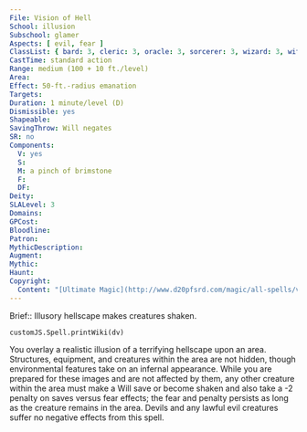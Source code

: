 ```yaml
---
File: Vision of Hell
School: illusion
Subschool: glamer
Aspects: [ evil, fear ]
ClassList: { bard: 3, cleric: 3, oracle: 3, sorcerer: 3, wizard: 3, witch: 3, bloodrager: 3, occultist: 3, psychic: 3, mesmerist: 3 }
CastTime: standard action
Range: medium (100 + 10 ft./level)
Area: 
Effect: 50-ft.-radius emanation
Targets: 
Duration: 1 minute/level (D)
Dismissible: yes
Shapeable: 
SavingThrow: Will negates
SR: no
Components:
  V: yes
  S: 
  M: a pinch of brimstone
  F: 
  DF: 
Deity: 
SLALevel: 3
Domains: 
GPCost: 
Bloodline: 
Patron: 
MythicDescription: 
Augment: 
Mythic: 
Haunt: 
Copyright:
  Content: "[Ultimate Magic](http://www.d20pfsrd.com/magic/all-spells/v/vision-of-hell)"
---
```

Brief:: Illusory hellscape makes creatures shaken.

```dataviewjs
customJS.Spell.printWiki(dv)
```

You overlay a realistic illusion of a terrifying hellscape upon an area. Structures, equipment, and creatures within the area are not hidden, though environmental features take on an infernal appearance. While you are prepared for these images and are not affected by them, any other creature within the area must make a Will save or become shaken and also take a -2 penalty on saves versus fear effects; the fear and penalty persists as long as the creature remains in the area. Devils and any lawful evil creatures suffer no negative effects from this spell.
